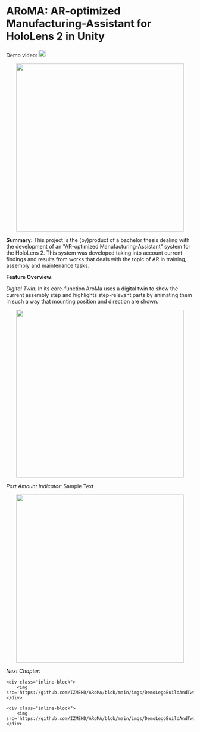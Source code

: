 # ARoMA: AR-optimized Manufacturing-Assistant for HoloLens 2 in Unity
 
Demo video: <a href="https://www.youtube.com/watch?v=M1uZh9A-Ros&ab_channel=izmeHD"><img src="https://img.shields.io/badge/-YouTube-red?&style=for-the-badge&logo=youtube&logoColor=white" height=20></a>


<p align="center">
  <a href="https://www.youtube.com/watch?v=M1uZh9A-Ros&ab_channel=izmeHD"><img src='https://github.com/IZMEHD/ARoMA/blob/main/imgs/DemoLegoBuildAndTwin.gif' width=450 ></a>
  
</p>



**Summary:** This project is the (by)product of a bachelor thesis dealing with the development of an "AR-optimized Manufacturing-Assistant" system for the HoloLens 2.
This system was developed taking into account current findings and results from works that deals with the topic of AR in training,
assembly and maintenance tasks.  




**Feature Overview:**

*Digital Twin:*
In its core-function AroMa uses a digital twin to show the current assembly step and highlights step-relevant parts by animating them in such a way that mounting 
position and direction are shown. 

<p align="center">
  <img src='https://github.com/IZMEHD/ARoMA/blob/main/imgs/DemoLegoBuildAndTwin.gif' width=450 > 
</p>



*Part Amount Indicator:*
Sample Text
<p align="center">
  <img src='https://github.com/IZMEHD/ARoMA/blob/main/imgs/DemoLegoBuildAndTwin.gif' width=450 > 
</p>

*Next Chapter:*
<div id="banner">
    <div class="inline-block">
        <src='https://github.com/IZMEHD/ARoMA/blob/main/imgs/DemoLegoBuildAndTwin.gif'>
    </div>

    <div class="inline-block">
        <img src='https://github.com/IZMEHD/ARoMA/blob/main/imgs/DemoLegoBuildAndTwin.gif'>
    </div>

    <div class="inline-block">
        <img src='https://github.com/IZMEHD/ARoMA/blob/main/imgs/DemoLegoBuildAndTwin.gif'>
    </div>
</div>